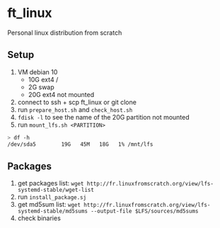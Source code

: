 # ft_linux
Personal linux distribution from scratch

## Setup
1. VM debian 10
	- 10G ext4 /
	- 2G swap
	- 20G ext4 not mounted
2. connect to ssh + scp ft_linux or git clone
3. run `prepare_host.sh` and `check_host.sh`
4. `fdisk -l` to see the name of the 20G partition not mounted
5. run `mount_lfs.sh <PARTITION>`
```bash
> df -h
/dev/sda5        19G   45M   18G   1% /mnt/lfs
```


## Packages
1. get packages list: `wget http://fr.linuxfromscratch.org/view/lfs-systemd-stable/wget-list`
2. run `install_package.sj`
3. get md5sum list: `wget http://fr.linuxfromscratch.org/view/lfs-systemd-stable/md5sums --output-file $LFS/sources/md5sums`
4. check binaries
```bash
```
